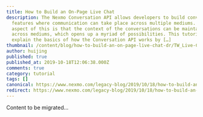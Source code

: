 ```yaml
---
title: How to Build an On-Page Live Chat
description: The Nexmo Conversation API allows developers to build conversation
  features where communication can take place across multiple mediums. A key
  aspect of this is that the context of the conversations can be maintained
  across mediums, which opens up a myriad of possibilities. This tutorial will
  explain the basics of how the Conversation API works by […]
thumbnail: /content/blog/how-to-build-an-on-page-live-chat-dr/TW_Live-Chat_1200x675.png
author: huijing
published: true
published_at: 2019-10-18T12:06:38.000Z
comments: true
category: tutorial
tags: []
canonical: https://www.nexmo.com/legacy-blog/2019/10/18/how-to-build-an-on-page-live-chat-dr
redirect: https://www.nexmo.com/legacy-blog/2019/10/18/how-to-build-an-on-page-live-chat-dr
---
```


Content to be migrated...
